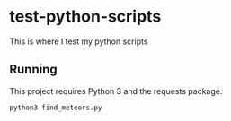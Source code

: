 # test-python-scripts
This is where I test my python scripts

## Running

This project requires Python 3 and the requests package.

`python3 find_meteors.py`
